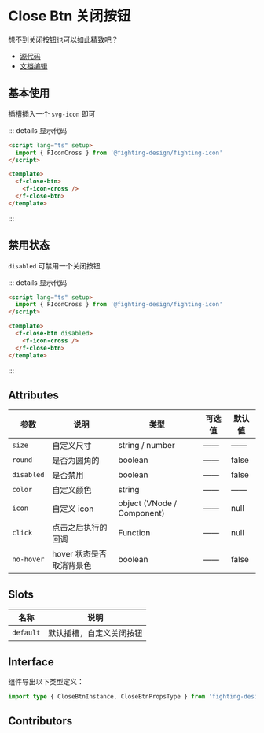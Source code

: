 # Close Btn 关闭按钮

想不到关闭按钮也可以如此精致吧？

- [源代码](https://github.com/FightingDesign/fighting-design/tree/master/packages/fighting-design/close-btn)
- [文档编辑](https://github.com/FightingDesign/fighting-design/blob/master/docs/docs/components/close-btn.md)

## 基本使用

插槽插入一个 `svg-icon` 即可

<f-close-btn>
  <f-icon-cross />
</f-close-btn>

::: details 显示代码

```html
<script lang="ts" setup>
  import { FIconCross } from '@fighting-design/fighting-icon'
</script>

<template>
  <f-close-btn>
    <f-icon-cross />
  </f-close-btn>
</template>
```

:::

## 禁用状态

`disabled` 可禁用一个关闭按钮

<f-close-btn disabled>
  <f-icon-cross />
</f-close-btn>

::: details 显示代码

```html
<script lang="ts" setup>
  import { FIconCross } from '@fighting-design/fighting-icon'
</script>

<template>
  <f-close-btn disabled>
    <f-icon-cross />
  </f-close-btn>
</template>
```

:::

## Attributes

| 参数       | 说明                     | 类型                       | 可选值 | 默认值 |
| ---------- | ------------------------ | -------------------------- | ------ | ------ |
| `size`     | 自定义尺寸               | string / number            | ——     | ——     |
| `round`    | 是否为圆角的             | boolean                    | ——     | false  |
| `disabled` | 是否禁用                 | boolean                    | ——     | false  |
| `color`    | 自定义颜色               | string                     | ——     | ——     |
| `icon`     | 自定义 icon              | object (VNode / Component) | ——     | null   |
| `click`    | 点击之后执行的回调       | Function                   | ——     | null   |
| `no-hover` | hover 状态是否取消背景色 | boolean                    | ——     | false  |

## Slots

| 名称      | 说明                     |
| --------- | ------------------------ |
| `default` | 默认插槽，自定义关闭按钮 |

## Interface

组件导出以下类型定义：

```ts
import type { CloseBtnInstance, CloseBtnPropsType } from 'fighting-design'
```

## Contributors

<a href="https://github.com/Tyh2001" target="_blank">
  <f-avatar round src="https://avatars.githubusercontent.com/u/73180970?v=4" />
</a>

<script setup lang="ts">
  import { FIconCross } from '../../../packages/fighting-icon/index.ts'
</script>
